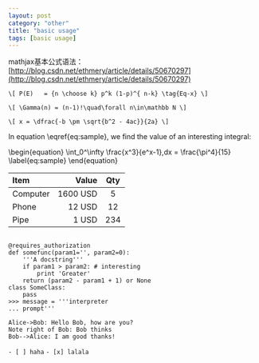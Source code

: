```yaml
---
layout: post
category: "other"
title: "basic usage"
tags: [basic usage]
---
```


mathjax基本公式语法：
[http://blog.csdn.net/ethmery/article/details/50670297](http://blog.csdn.net/ethmery/article/details/50670297)

`\[
P(E)   = {n \choose k} p^k (1-p)^{ n-k}
\tag{Eq-x}
\]`

`\[
\Gamma(n) = (n-1)!\quad\forall n\in\mathbb N
\]`

`\[
x = \dfrac{-b \pm \sqrt{b^2 - 4ac}}{2a}
\]`

In equation \eqref{eq:sample}, we find the value of an
interesting integral:

\begin{equation}
\int_0^\infty \frac{x^3}{e^x-1}\,dx = \frac{\pi^4}{15}
\label{eq:sample}
\end{equation}


| Item      |    Value | Qty  |
| :-------- | --------:| :--: |
| Computer  | 1600 USD |  5   |
| Phone     |   12 USD |  12  |
| Pipe      |    1 USD | 234  |

<pre><code>
@requires_authorization
def somefunc(param1='', param2=0):
    '''A docstring'''
    if param1 > param2: # interesting
        print 'Greater'
    return (param2 - param1 + 1) or None
class SomeClass:
    pass
>>> message = '''interpreter
... prompt'''
</code></pre>

```sequence
Alice->Bob: Hello Bob, how are you?
Note right of Bob: Bob thinks
Bob-->Alice: I am good thanks!
```

 `- [ ] haha`
 `- [x] lalala`